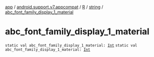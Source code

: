 [app](../../../index.md) / [android.support.v7.appcompat](../../index.md) / [R](../index.md) / [string](index.md) / [abc_font_family_display_1_material](./abc_font_family_display_1_material.md)

# abc_font_family_display_1_material

`static val abc_font_family_display_1_material: `[`Int`](https://kotlinlang.org/api/latest/jvm/stdlib/kotlin/-int/index.html)
`static val abc_font_family_display_1_material: `[`Int`](https://kotlinlang.org/api/latest/jvm/stdlib/kotlin/-int/index.html)